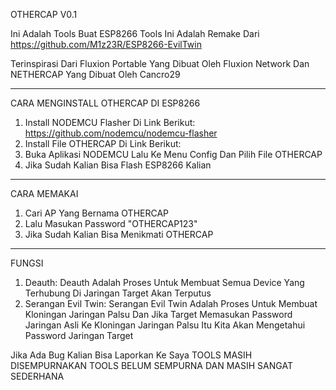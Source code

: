 OTHERCAP V0.1

Ini Adalah Tools Buat ESP8266 
Tools Ini Adalah Remake Dari https://github.com/M1z23R/ESP8266-EvilTwin

Terinspirasi Dari Fluxion Portable Yang Dibuat Oleh Fluxion Network Dan NETHERCAP Yang Dibuat Oleh Cancro29

-------------------------------------------------------------------------------------------------------------
CARA MENGINSTALL OTHERCAP DI ESP8266

1. Install NODEMCU Flasher Di Link Berikut: https://github.com/nodemcu/nodemcu-flasher
2. Install File OTHERCAP Di Link Berikut:
3. Buka Aplikasi NODEMCU Lalu Ke Menu Config Dan Pilih File OTHERCAP
4. Jika Sudah Kalian Bisa Flash ESP8266 Kalian

-------------------------------------------------------------------------------------------------------------
CARA MEMAKAI

1. Cari AP Yang Bernama OTHERCAP
2. Lalu Masukan Password "OTHERCAP123"
3. Jika Sudah Kalian Bisa Menikmati OTHERCAP

-------------------------------------------------------------------------------------------------------------
FUNGSI

1. Deauth: Deauth Adalah Proses Untuk Membuat Semua Device Yang Terhubung Di Jaringan Target Akan Terputus
2. Serangan Evil Twin: Serangan Evil Twin Adalah Proses Untuk Membuat Kloningan Jaringan Palsu Dan Jika Target Memasukan Password Jaringan Asli Ke Kloningan Jaringan Palsu Itu Kita Akan Mengetahui Password Jaringan Target

Jika Ada Bug Kalian Bisa Laporkan Ke Saya
TOOLS MASIH DISEMPURNAKAN 
TOOLS BELUM SEMPURNA DAN MASIH SANGAT SEDERHANA
